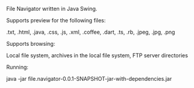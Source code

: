 File Navigator written in Java Swing.

Supports preview for the following files:

.txt, .html, .java, .css, .js, .xml, .coffee, .dart, .ts, .rb, .jpeg, .jpg, .png

Supports browsing:

Local file system, archives in the local file system, FTP server directories

Running:

java -jar file.navigator-0.0.1-SNAPSHOT-jar-with-dependencies.jar
